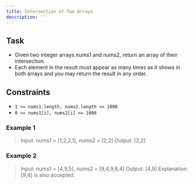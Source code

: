 ```yaml
---
title: Intersection of Two Arrays
description: ''
---
```


## Task

- Given two integer arrays nums1 and nums2, return an array of their intersection.
- Each element in the result must appear as many times as it shows in both arrays and you may return the result in any order.

## Constraints

- `1 <= nums1.length, nums2.length <= 1000`
- `0 <= nums1[i], nums2[i] <= 1000`

### Example 1

> Input: nums1 = [1,2,2,1], nums2 = [2,2]
  Output: [2,2]

### Example 2

> Input: nums1 = [4,9,5], nums2 = [9,4,9,8,4]
  Output: [4,9]
  Explanation: [9,4] is also accepted.
